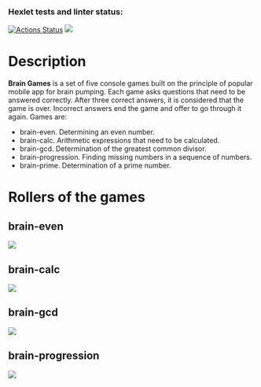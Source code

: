 ### Hexlet tests and linter status:

[![Actions Status](https://github.com/n0fr1/backend-project-44/workflows/hexlet-check/badge.svg)](https://github.com/n0fr1/backend-project-44/actions)
<a href="https://codeclimate.com/github/n0fr1/backend-project-44/maintainability"><img src="https://api.codeclimate.com/v1/badges/aebab994dc5d0120d6fe/maintainability" /></a>

# Description
**Brain Games** is a set of five console games built on the principle of popular mobile app for brain pumping. Each game asks questions that need to be answered correctly. After three correct answers, it is considered that the game is over. Incorrect answers end the game and offer to go through it again. Games are:
- brain-even. Determining an even number.
- brain-calc. Arithmetic expressions that need to be calculated.
- brain-gcd. Determination of the greatest common divisor.
- brain-progression. Finding missing numbers in a sequence of numbers.
- brain-prime. Determination of a prime number. 

# Rollers of the games

## brain-even
<a href="https://asciinema.org/a/JnxFVzREOddboHWQ17Sul07PL" target="_blank"><img src="https://asciinema.org/a/JnxFVzREOddboHWQ17Sul07PL.svg"/></a>

## brain-calc
<a href="https://asciinema.org/a/rH0G6tHPAByRhucP9M58Fl0ym" target="_blank"><img src="https://asciinema.org/a/rH0G6tHPAByRhucP9M58Fl0ym.svg"/></a>

## brain-gcd
<a href="https://asciinema.org/a/r7Om0578mZeYH7oZbkgui2x6v" target="_blank"><img src="https://asciinema.org/a/r7Om0578mZeYH7oZbkgui2x6v.svg"/></a>

## brain-progression
<a href="https://asciinema.org/a/lHEiZXJPh2zlOK18QI0eYfwhY" target="_blank"><img src="https://asciinema.org/a/lHEiZXJPh2zlOK18QI0eYfwhY.svg"/></a>